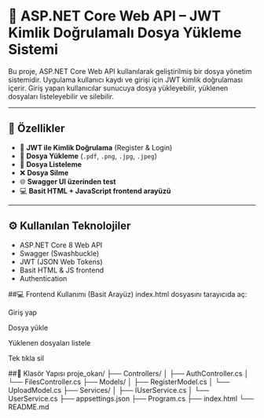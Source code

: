 
# 📁 ASP.NET Core Web API – JWT Kimlik Doğrulamalı Dosya Yükleme Sistemi

Bu proje, ASP.NET Core Web API kullanılarak geliştirilmiş bir dosya yönetim sistemidir. Uygulama kullanıcı kaydı ve girişi için JWT kimlik doğrulaması içerir. Giriş yapan kullanıcılar sunucuya dosya yükleyebilir, yüklenen dosyaları listeleyebilir ve silebilir.

---

## 🚀 Özellikler

- 🔐 **JWT ile Kimlik Doğrulama** (Register & Login)
- 📁 **Dosya Yükleme** (`.pdf`, `.png`, `.jpg`, `.jpeg`)
- 📄 **Dosya Listeleme**
- ❌ **Dosya Silme**
- 🌐 **Swagger UI üzerinden test**
- 💻 **Basit HTML + JavaScript frontend arayüzü**

---

## ⚙️ Kullanılan Teknolojiler

- ASP.NET Core 8 Web API
- Swagger (Swashbuckle)
- JWT (JSON Web Tokens)
- Basit HTML & JS frontend
- Authentication

##💻 Frontend Kullanımı (Basit Arayüz)
index.html dosyasını tarayıcıda aç:

Giriş yap

Dosya yükle

Yüklenen dosyaları listele

Tek tıkla sil


##📁 Klasör Yapısı
proje_okan/
├── Controllers/
│   ├── AuthController.cs
│   └── FilesController.cs
├── Models/
│   ├── RegisterModel.cs
│   └── UploadModel.cs
├── Services/
│   ├── IUserService.cs
│   └── UserService.cs
├── appsettings.json
├── Program.cs
├── index.html
└── README.md
